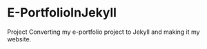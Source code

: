 # E-PortfolioInJekyll
Project Converting my e-portfolio project to Jekyll and making it my website.

